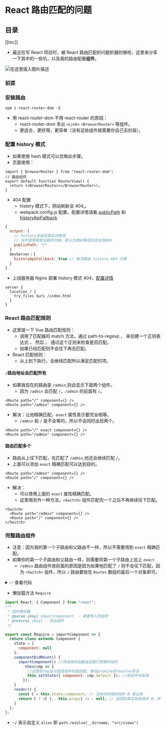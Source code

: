 # React 路由匹配的问题

## 目录

[[toc]]

- 最近在写 React 项目时，被 React 路由匹配的问题折磨的够呛，这里来分享一下其中的一些坑，以及我的路由配置**组件**。

![在这里插入图片描述](https://img-blog.csdnimg.cn/20200717090452962.png)

### 前提

### 安装路由

```Basic
npm i react-router-dom -S
```

- 用 react-router-dom 不用 react-router 的原因：
  - react-router-dom 多出 `<Link>` `<BrowserRouter>` 等组件。
  - 更适合，更好用，更简单（没有这些组件就需要你自己去封装）。

### 配置 history 模式

- 如果使用 hash 模式可以忽略此步骤。
- 页面使用：

```JSX
import { BrowserRouter } from "react-router-dom";
// 路由组件
export default function RouterView() {
  return (<BrowserRouter></BrowserRouter>);
}
```

- 404 配置
  - history 模式下，网站刷新会 404,。
  - webpack.config.js 配置，配置详情请看 [publicPath](https://www.webpackjs.com/configuration/output/#output-publicpath) 和 [historyApiFallback](https://www.webpackjs.com/configuration/dev-server/#devserver-historyapifallback)

```JavaScript
{
  output: {
    // history会返回真实的路径
    // 当你使用按需加载的时候，默认为相对路径则会出现404
    publicPath: "/"
  }
  devServer：{
    historyApiFallback: true // 解决路由 history 404 问题
  }
}
```

- 上线服务器 Nginx 部署 history 模式 404，[配置详情](http://react-guide.github.io/react-router-cn/docs/guides/basics/Histories.html)

```Conf
server {
  location / {
    try_files $uri /index.html
  }
}
```

### React 路由匹配规则

- 这里提一下 Vue 路由匹配规则：
  - 调用了匹配器的 match 方法，通过 path-to-regexp ， 来创建一个正则表达式 ， 然后 ， 通过这个正则来检查是否匹配。
  - 如果已经匹配则不会往下再去匹配。
- React 匹配规则：
  - 从上到下执行，会继续匹配所以满足匹配的项。

#### `/`路由地址会匹配所有

- 如果我现在的路由是 `/admin`,则会显示下面两个组件。
  - 因为 `/admin` 会匹配 `/`，`/admin` 的前面有 `/`。

```JSX
<Route path="/" component={} />
<Route path="/admin" component={} />
```

- 解决：让他精确匹配，`exact` 属性表示要完全相等。
  - `/admin` 和 `/` 是不全等的，所以不会同时出现两个。

```JSX
<Route path="/" exact component={} />
<Route path="/admin" component={} />
```

#### 路由匹配多个

- 路由从上往下匹配，先匹配了 `/admin`,他还会继续匹配 `/`。
- 上面可以添加 `exact` 精确匹配可以达到目的。

```JSX
<Route path="/admin" component={} />
<Route path="/" component={} />
```

- 解决：
  - 可以使用上面的 `exact` 属性精确匹配。
  - 这里用另外一种方法。`<Switch>` 组件匹配完一个之后不再继续往下匹配。

```JSX
<Switch>
  <Route path="/admin" component={} />
  <Route path="/" component={} />
</Switch>
```

### 完整路由组件

- 注意：因为我的第一个子路由和父路由不一样，所以不需要用到 `exact` 精确匹配。
- 如果你的第一个子路由和父路由一样，则需要将第一个子路由上加上 `exact`
  - `/admin` 路由组件放前面的原因是因为如果他匹配了 `/` 则不会往下匹配，因为 `<Switch>` 组件，所以 `/` 路由要放在 `Routes` 数组的最后一个对象即可。

<details>
<summary>✅ 查看代码</summary>

```JSX
import React from "react";
import { BrowserRouter, Switch, Route, Redirect } from "react-router-dom";
import { Require } from "@/utils/global/function";

// 路由配置
const Routes = [
  {
    path: "/admin", // 账号管理模块
    children: [
      {
        path: "/admin/login" // 登录页面
      },
      {
        path: "/admin/forget" // 忘记密码页面
      }
    ]
  },
  {
    path: "/", // 首页模块
    children: [
      {
        path: "/home" // 首页-单页
      },
      {
        path: "/public", // 公共模块
        children: [
          {
            path: "/public/noticeList" // 公告列表
          },
          {
            path: "/public/helpCenter" // 帮助中心
          },
          {
            path: "/public/versionUpdate" // 版本更新
          }
        ]
      },
      {
        path: "/function", // 功能模块
        children: [
          {
            path: "/function/imgList" // 图片列表
          }
        ]
      },
      {
        path: "/imgText", // 图文模块
        children: [
          {
            path: "/imgText/carouselList" // 轮播图列表
          },
          {
            path: "/imgText/specialList" // 特效列表
          },
          {
            path: "/imgText/articleList" // 文章列表
          }
        ]
      },
      {
        path: "/user", // 用户中心模块
        children: [
          {
            path: "/user/userInfo" // 用户信息
          },
          {
            path: "/user/userAdmin" // 用户管理
          },
          {
            path: "/user/editPwd" // 修改密码
          },
          {
            path: "/user/feedbackList" // 用户反馈
          }
        ]
      }
    ]
  }
];

// 给路由添加组件
(function addRouter(arr) {
  arr.forEach(elem => {
    const path = elem.path;
    let url = "";
    // 首页-单页自定路径
    switch (path) {
      case "/":
        url = "/index";
        break;
      case "/home":
        url = "/index/home";
        break;
      default:
        url = path;
        break;
    }
    elem.component = Require(() => import(`~/${url.slice(1)}`)); // 懒加载组件
    // 判断是否有子路由
    if (elem.children) {
      addRouter(elem.children); // 子集添加组件
    }
  });
})(Routes);

// 路由组件
export default function RouterView() {
  return (
    <BrowserRouter>
      {(function routerComponent(arr) {
        return (
          <Switch>
            {/* 路由声明组件 */}
            {arr.map(({ path, children, component: Comp }, i) => (
              <Route path={path} key={i} children={props => <Comp {...props}>{children && routerComponent(children)}</Comp>}></Route>
            ))}
            <Redirect path="*" to={arr[0].path}></Redirect>
          </Switch>
        );
      })(Routes)}
    </BrowserRouter>
  );
}
```

</details>

- 懒加载方法 `Require`

```JavaScript
import React, { Component } from "react";
/**
 * 组件懒加载
 * @param {Any} importComponent  - 需要导入的组件
 * @returns {Any} - 导出组件
 */

export const Require = importComponent => {
  return class extends Component {
    state = {
      component: null
    };
    componentDidMount() {
      importComponent() //传进来的函数返回我们想要的组件
        .then(cmp => {
          //这里的cmp估计就是组件的返回值，类似promise的resolve写法
          this.setState({ component: cmp.default }); //把组件存起来
        });
    }
    render() {
      const C = this.state.component; // 渲染的时候把组件 B 拿出来
      return C ? <C {...this.props} /> : null; // 返回的其实就是组件 B，并且把传给A的属性也转移到B上
    }
  };
};
```

- `~/` 表示自定义 `alias` 即 `path.resolve(__dirname, "src/views")`
